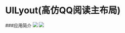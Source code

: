 ﻿# UILyout(高仿QQ阅读主布局)
###应用简介
![](http://ww1.sinaimg.cn/large/006jcGvzjw1f5mphv8guwj30cl0koglz.jpg)
![](http://ww3.sinaimg.cn/large/006jcGvzjw1f5mpicuqnpj30cl0kpdh4.jpg)


